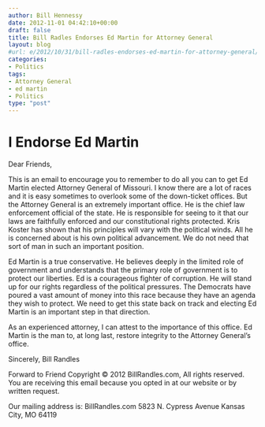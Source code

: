 ```yaml
---
author: Bill Hennessy
date: 2012-11-01 04:42:10+00:00
draft: false
title: Bill Radles Endorses Ed Martin for Attorney General
layout: blog
#url: e/2012/10/31/bill-radles-endorses-ed-martin-for-attorney-general/
categories:
- Politics
tags:
- Attorney General
- ed martin
- Politics
type: "post"
---
```


# I Endorse Ed Martin


Dear Friends,

This is an email to encourage you to remember to do all you can to get Ed Martin elected Attorney General of Missouri. I know there are a lot of races and it is easy sometimes to overlook some of the down-ticket offices. But the Attorney General is an extremely important office. He is the chief law enforcement official of the state. He is responsible for seeing to it that our laws are faithfully enforced and our constitutional rights protected. Kris Koster has shown that his principles will vary with the political winds. All he is concerned about is his own political advancement. We do not need that sort of man in such an important position.

Ed Martin is a true conservative. He believes deeply in the limited role of government and understands that the primary role of government is to protect our liberties. Ed is a courageous fighter of corruption. He will stand up for our rights regardless of the political pressures. The Democrats have poured a vast amount of money into this race because they have an agenda they wish to protect. We need to get this state back on track and electing Ed Martin is an important step in that direction.

As an experienced attorney, I can attest to the importance of this office. Ed Martin is the man to, at long last, restore integrity to the Attorney General’s office.

Sincerely,
Bill Randles

Forward to Friend
Copyright © 2012
BillRandles.com, All rights reserved.
You are receiving this email because you opted in at our website or by written request.

Our mailing address is:
BillRandles.com
5823 N. Cypress Avenue
Kansas City, MO 64119
